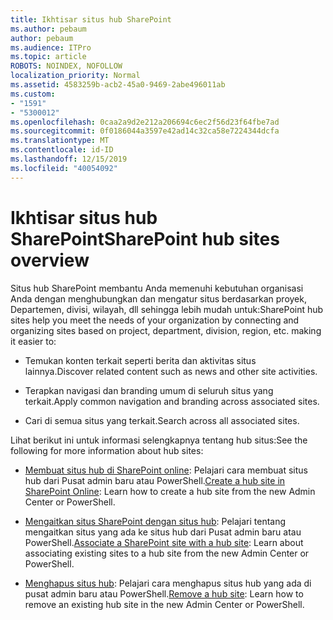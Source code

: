 ```yaml
---
title: Ikhtisar situs hub SharePoint
ms.author: pebaum
author: pebaum
ms.audience: ITPro
ms.topic: article
ROBOTS: NOINDEX, NOFOLLOW
localization_priority: Normal
ms.assetid: 4583259b-acb2-45a0-9469-2abe496011ab
ms.custom:
- "1591"
- "5300012"
ms.openlocfilehash: 0caa2a9d2e212a206694c6ec2f56d23f64fbe7ad
ms.sourcegitcommit: 0f0186044a3597e42ad14c32ca58e7224344dcfa
ms.translationtype: MT
ms.contentlocale: id-ID
ms.lasthandoff: 12/15/2019
ms.locfileid: "40054092"
---
```

# <a name="sharepoint-hub-sites-overview"></a><span data-ttu-id="e4390-102">Ikhtisar situs hub SharePoint</span><span class="sxs-lookup"><span data-stu-id="e4390-102">SharePoint hub sites overview</span></span>

<span data-ttu-id="e4390-103">Situs hub SharePoint membantu Anda memenuhi kebutuhan organisasi Anda dengan menghubungkan dan mengatur situs berdasarkan proyek, Departemen, divisi, wilayah, dll sehingga lebih mudah untuk:</span><span class="sxs-lookup"><span data-stu-id="e4390-103">SharePoint hub sites help you meet the needs of your organization by connecting and organizing sites based on project, department, division, region, etc. making it easier to:</span></span>

- <span data-ttu-id="e4390-104">Temukan konten terkait seperti berita dan aktivitas situs lainnya.</span><span class="sxs-lookup"><span data-stu-id="e4390-104">Discover related content such as news and other site activities.</span></span>

- <span data-ttu-id="e4390-105">Terapkan navigasi dan branding umum di seluruh situs yang terkait.</span><span class="sxs-lookup"><span data-stu-id="e4390-105">Apply common navigation and branding across associated sites.</span></span> 

- <span data-ttu-id="e4390-106">Cari di semua situs yang terkait.</span><span class="sxs-lookup"><span data-stu-id="e4390-106">Search across all associated sites.</span></span>

<span data-ttu-id="e4390-107">Lihat berikut ini untuk informasi selengkapnya tentang hub situs:</span><span class="sxs-lookup"><span data-stu-id="e4390-107">See the following for more information about hub sites:</span></span>
- <span data-ttu-id="e4390-108">[Membuat situs hub di SharePoint online](https://docs.microsoft.com/sharepoint/create-hub-site): Pelajari cara membuat situs hub dari Pusat admin baru atau PowerShell.</span><span class="sxs-lookup"><span data-stu-id="e4390-108">[Create a hub site in SharePoint Online](https://docs.microsoft.com/sharepoint/create-hub-site): Learn how to create a hub site from the new Admin Center or PowerShell.</span></span>

- <span data-ttu-id="e4390-109">[Mengaitkan situs SharePoint dengan situs hub](https://support.office.com/article/associate-a-sharepoint-site-with-a-hub-site-ae0009fd-af04-4d3d-917d-88edb43efc05): Pelajari tentang mengaitkan situs yang ada ke situs hub dari Pusat admin baru atau PowerShell.</span><span class="sxs-lookup"><span data-stu-id="e4390-109">[Associate a SharePoint site with a hub site](https://support.office.com/article/associate-a-sharepoint-site-with-a-hub-site-ae0009fd-af04-4d3d-917d-88edb43efc05): Learn about associating existing sites to a hub site from the new Admin Center or PowerShell.</span></span>

- <span data-ttu-id="e4390-110">[Menghapus situs hub](https://docs.microsoft.com/sharepoint/remove-hub-site): Pelajari cara menghapus situs hub yang ada di pusat admin baru atau PowerShell.</span><span class="sxs-lookup"><span data-stu-id="e4390-110">[Remove a hub site](https://docs.microsoft.com/sharepoint/remove-hub-site): Learn how to remove an existing hub site in the new Admin Center or PowerShell.</span></span>

